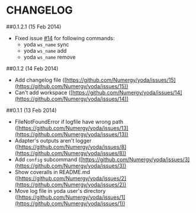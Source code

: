 # CHANGELOG

##0.1.2.1 (15 Feb 2014)
- Fixed issue [#14](https://github.com/Numergy/yoda/issues/14) for following commands:
  - yoda `ws_name` sync
  - yoda `ws_name` add
  - yoda `ws_name` remove
  
##0.1.2 (14 Feb 2014)
- Add changelog file ([https://github.com/Numergy/yoda/issues/15](https://github.com/Numergy/yoda/issues/15))
- Can't add workspace ([https://github.com/Numergy/yoda/issues/14](https://github.com/Numergy/yoda/issues/14))

##0.1.1 (13 Feb 2014)
- FileNotFoundError if logfile have wrong path ([https://github.com/Numergy/yoda/issues/13](https://github.com/Numergy/yoda/issues/13))
- Adapter's outputs aren't logger ([https://github.com/Numergy/yoda/issues/8](https://github.com/Numergy/yoda/issues/8))
- Add `config` subcommand ([https://github.com/Numergy/yoda/issues/3](https://github.com/Numergy/yoda/issues/3))
- Show coveralls in README.md ([https://github.com/Numergy/yoda/issues/2](https://github.com/Numergy/yoda/issues/2))
- Move log file in yoda user's directory ([https://github.com/Numergy/yoda/issues/1](https://github.com/Numergy/yoda/issues/1))
